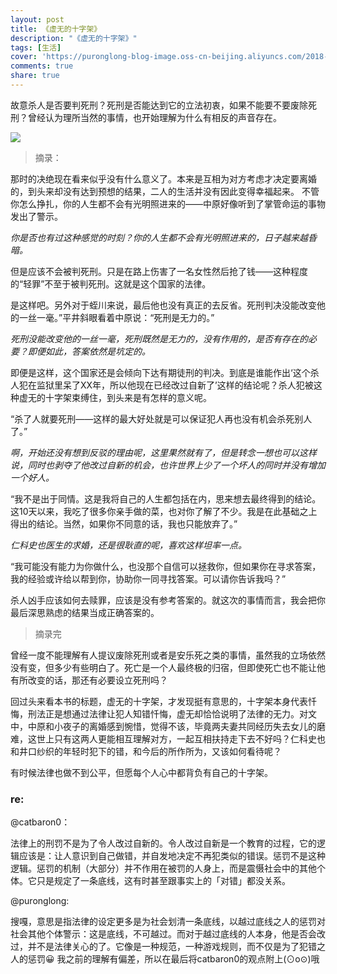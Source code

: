 ```yaml
---
layout: post
title: 《虚无的十字架》
description: "《虚无的十字架》"
tags: [生活]
cover: 'https://puronglong-blog-image.oss-cn-beijing.aliyuncs.com/2018-05-23-153936.jpg'
comments: true
share: true
---
```


故意杀人是否要判死刑？死刑是否能达到它的立法初衷，如果不能要不要废除死刑？曾经认为理所当然的事情，也开始理解为什么有相反的声音存在。

<!-- more -->

![](http://img12.360buyimg.com/n0/jfs/t1219/281/1101877458/1069641/873af542/5577a5f5N1a3c6f85.jpg)

> 摘录：

那时的决绝现在看来似乎没有什么意义了。本来是互相为对方考虑才决定要离婚的，到头来却没有达到预想的结果，二人的生活并没有因此变得幸福起来。  不管你怎么挣扎，你的人生都不会有光明照进来的——中原好像听到了掌管命运的事物发出了警示。

*你是否也有过这种感觉的时刻？你的人生都不会有光明照进来的，日子越来越昏暗。*

但是应该不会被判死刑。只是在路上伤害了一名女性然后抢了钱——这种程度的“轻罪”不至于被判死刑。这就是这个国家的法律。

是这样吧。另外对于蛭川来说，最后他也没有真正的去反省。死刑判决没能改变他的一丝一毫。”平井斜眼看着中原说：“死刑是无力的。”

*死刑没能改变他的一丝一毫，死刑既然是无力的，没有作用的，是否有存在的必要？即便如此，答案依然是坑定的。*

即便是这样，这个国家还是会倾向下达有期徒刑的判决。到底是谁能作出‘这个杀人犯在监狱里呆了XX年，所以他现在已经改过自新了’这样的结论呢？杀人犯被这种虚无的十字架束缚住，到头来是有怎样的意义呢。

“杀了人就要死刑——这样的最大好处就是可以保证犯人再也没有机会杀死别人了。”

*啊，开始还没有想到反驳的理由呢，这里果然就有了，但是转念一想也可以这样说，同时也剥夺了他改过自新的机会，也许世界上少了一个坏人的同时并没有增加一个好人。*

“我不是出于同情。这是我将自己的人生都包括在内，思来想去最终得到的结论。这10天以来，我吃了很多你亲手做的菜，也对你了解了不少。我是在此基础之上得出的结论。当然，如果你不同意的话，我也只能放弃了。”

*仁科史也医生的求婚，还是很耿直的呢，喜欢这样坦率一点。*

“我可能没有能力为你做什么，也没那个自信可以拯救你，但如果你在寻求答案，我的经验或许给以帮到你，协助你一同寻找答案。可以请你告诉我吗？”

杀人凶手应该如何去赎罪，应该是没有参考答案的。就这次的事情而言，我会把你最后深思熟虑的结果当成正确答案的。

> 摘录完

曾经一度不能理解有人提议废除死刑或者是安乐死之类的事情，虽然我的立场依然没有变，但多少有些明白了。死亡是一个人最终极的归宿，但即使死亡也不能让他有所改变的话，那还有必要设立死刑吗？

回过头来看本书的标题，虚无的十字架，才发现挺有意思的，十字架本身代表忏悔，刑法正是想通过法律让犯人知错忏悔，虚无却恰恰说明了法律的无力。对文中，中原和小夜子的离婚感到惋惜，觉得不该，毕竟两夫妻共同经历失去女儿的磨难，这世上只有这两人更能相互理解对方，一起互相扶持走下去不好吗？仁科史也和井口纱织的年轻时犯下的错，和今后的所作所为，又该如何看待呢？

有时候法律也做不到公平，但愿每个人心中都背负有自己的十字架。

### re:

@catbaron0：

法律上的刑罚不是为了令人改过自新的。令人改过自新是一个教育的过程，它的逻辑应该是：让人意识到自己做错，并自发地决定不再犯类似的错误。惩罚不是这种逻辑。惩罚的机制（大部分）并不作用在被罚的人身上，而是震慑社会中的其他个体。它只是规定了一条底线，这有时甚至跟事实上的「对错」都没关系。

@puronglong:

搜嘎，意思是指法律的设定更多是为社会划清一条底线，以越过底线之人的惩罚对社会其他个体警示：这是底线，不可越过。而对于越过底线的人本身，他是否会改过，并不是法律关心的了。它像是一种规范，一种游戏规则，而不仅是为了犯错之人的惩罚😀
我之前的理解有偏差，所以在最后将catbaron0的观点附上(⊙o⊙)哦
